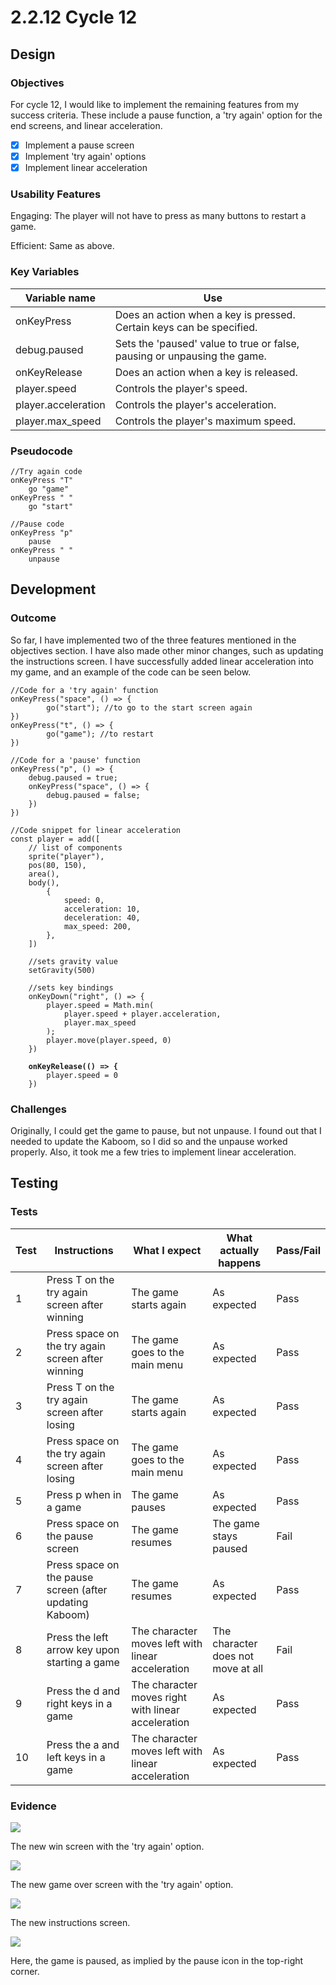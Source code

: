 # 2.2.12 Cycle 12

## Design

### Objectives

For cycle 12, I would like to implement the remaining features from my success criteria. These include a pause function, a 'try again' option for the end screens, and linear acceleration.

* [x] Implement a pause screen
* [x] Implement 'try again' options
* [x] Implement linear acceleration

### Usability Features

Engaging: The player will not have to press as many buttons to restart a game.

Efficient: Same as above.

### Key Variables

<table><thead><tr><th>Variable name</th><th>Use</th><th data-hidden></th></tr></thead><tbody><tr><td>onKeyPress</td><td>Does an action when a key is pressed. Certain keys can be specified.</td><td></td></tr><tr><td>debug.paused</td><td>Sets the 'paused' value to true or false, pausing or unpausing the game.</td><td></td></tr><tr><td>onKeyRelease</td><td>Does an action when a key is released.</td><td></td></tr><tr><td>player.speed</td><td>Controls the player's speed.</td><td></td></tr><tr><td>player.acceleration</td><td>Controls the player's acceleration.</td><td></td></tr><tr><td>player.max_speed</td><td>Controls the player's maximum speed.</td><td></td></tr></tbody></table>

### Pseudocode

```
//Try again code
onKeyPress "T"
    go "game"
onKeyPress " "
    go "start"

//Pause code
onKeyPress "p"
    pause
onKeyPress " "
    unpause
```

## Development

### Outcome

So far, I have implemented two of the three features mentioned in the objectives section. I have also made other minor changes, such as updating the instructions screen. I have successfully added linear acceleration into my game, and an example of the code can be seen below.

<pre><code>//Code for a 'try again' function
onKeyPress("space", () => {
        go("start"); //to go to the start screen again
})
onKeyPress("t", () => {
        go("game"); //to restart
})

//Code for a 'pause' function
onKeyPress("p", () => {
    debug.paused = true;
    onKeyPress("space", () => {
        debug.paused = false;
    })
})

//Code snippet for linear acceleration
const player = add([
    // list of components
    sprite("player"),
    pos(80, 150),
    area(),
    body(),
        {
            speed: 0,
            acceleration: 10,
            deceleration: 40,
            max_speed: 200,
        },
    ])

    //sets gravity value
    setGravity(500)

    //sets key bindings
    onKeyDown("right", () => {
        player.speed = Math.min(
            player.speed + player.acceleration,
            player.max_speed
        );
        player.move(player.speed, 0)
    })
    
<strong>    onKeyRelease(() => {
</strong>        player.speed = 0
    })
</code></pre>

### Challenges

Originally, I could get the game to pause, but not unpause. I found out that I needed to update the Kaboom, so I did so and the unpause worked properly. Also, it took me a few tries to implement linear acceleration.

## Testing

### Tests

| Test | Instructions                                            | What I expect                                      | What actually happens              | Pass/Fail |
| ---- | ------------------------------------------------------- | -------------------------------------------------- | ---------------------------------- | --------- |
| 1    | Press T on the try again screen after winning           | The game starts again                              | As expected                        | Pass      |
| 2    | Press space on the try again screen after winning       | The game goes to the main menu                     | As expected                        | Pass      |
| 3    | Press T on the try again screen after losing            | The game starts again                              | As expected                        | Pass      |
| 4    | Press space on the try again screen after losing        | The game goes to the main menu                     | As expected                        | Pass      |
| 5    | Press p when in a game                                  | The game pauses                                    | As expected                        | Pass      |
| 6    | Press space on the pause screen                         | The game resumes                                   | The game stays paused              | Fail      |
| 7    | Press space on the pause screen (after updating Kaboom) | The game resumes                                   | As expected                        | Pass      |
| 8    | Press the left arrow key upon starting a game           | The character moves left with linear acceleration  | The character does not move at all | Fail      |
| 9    | Press the d and right keys in a game                    | The character moves right with linear acceleration | As expected                        | Pass      |
| 10   | Press the a and left keys in a game                     | The character moves left with linear acceleration  | As expected                        | Pass      |

### Evidence

![](../.gitbook/assets/image.png)

The new win screen with the 'try again' option.

![](<../.gitbook/assets/image (1).png>)

The new game over screen with the 'try again' option.

![](<../.gitbook/assets/image (4).png>)

The new instructions screen.

![](<../.gitbook/assets/image (10).png>)

Here, the game is paused, as implied by the pause icon in the top-right corner.
